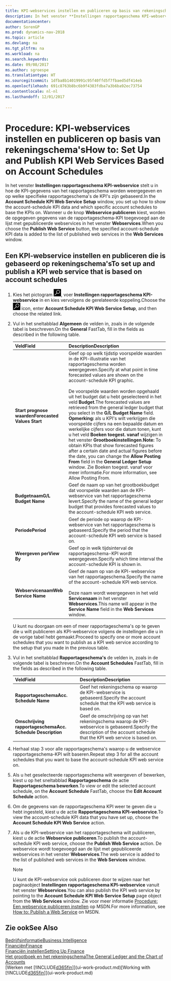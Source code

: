 ```yaml
---
title: KPI-webservices instellen en publiceren op basis van rekeningschema's
description: In het venster **Instellingen rapportageschema KPI-webservice** stelt u in hoe de KPI-gegevens van het rapportageschema worden weergegeven en op welke specifieke rapportageschema's de KPI's zijn gebaseerd.
documentationcenter: 
author: SorenGP
ms.prod: dynamics-nav-2018
ms.topic: article
ms.devlang: na
ms.tgt_pltfrm: na
ms.workload: na
ms.search.keywords: 
ms.date: 09/08/2017
ms.author: sgroespe
ms.translationtype: HT
ms.sourcegitcommit: 1dfba8b14019991c95f40ffd5f7fbaed5df414eb
ms.openlocfilehash: 691c8763b8bc6b9f4383fdba7a3b6ba92ec73754
ms.contentlocale: nl-nl
ms.lasthandoff: 12/01/2017

---
```

# <a name="how-to-set-up-and-publish-kpi-web-services-based-on-account-schedules"></a><span data-ttu-id="5ea28-103">Procedure: KPI-webservices instellen en publiceren op basis van rekeningschema's</span><span class="sxs-lookup"><span data-stu-id="5ea28-103">How to: Set Up and Publish KPI Web Services Based on Account Schedules</span></span>
<span data-ttu-id="5ea28-104">In het venster **Instellingen rapportageschema KPI-webservice** stelt u in hoe de KPI-gegevens van het rapportageschema worden weergegeven en op welke specifieke rapportageschema's de KPI's zijn gebaseerd.</span><span class="sxs-lookup"><span data-stu-id="5ea28-104">In the **Account Schedule KPI Web Service Setup** window, you set up how to show the account-schedule KPI data and which specific account schedules to base the KPIs on.</span></span> <span data-ttu-id="5ea28-105">Wanneer u de knop **Webservice publiceren** kiest, worden de opgegeven gegevens van de rapportageschema-KPI toegevoegd aan de lijst met gepubliceerde webservices in het venster **Webservices**.</span><span class="sxs-lookup"><span data-stu-id="5ea28-105">When you choose the **Publish Web Service** button, the specified account-schedule KPI data is added to the list of published web services in the **Web Services** window.</span></span>  

## <a name="to-set-up-and-publish-a-kpi-web-service-that-is-based-on-account-schedules"></a><span data-ttu-id="5ea28-106">Een KPI-webservice instellen en publiceren die is gebaseerd op rekeningschema's</span><span class="sxs-lookup"><span data-stu-id="5ea28-106">To set up and publish a KPI web service that is based on account schedules</span></span>  

1.  <span data-ttu-id="5ea28-107">Kies het pictogram ![Zoeken naar pagina of rapport](media/ui-search/search_small.png "pictogram Zoeken naar pagina of rapport"), voer **Instellingen rapportageschema KPI-webservice** in en kies vervolgens de gerelateerde koppeling.</span><span class="sxs-lookup"><span data-stu-id="5ea28-107">Choose the ![Search for Page or Report](media/ui-search/search_small.png "Search for Page or Report icon") icon, enter **Account Schedule KPI Web Service Setup**, and then choose the related link.</span></span>  
2.  <span data-ttu-id="5ea28-108">Vul in het sneltabblad **Algemeen** de velden in, zoals in de volgende tabel is beschreven.</span><span class="sxs-lookup"><span data-stu-id="5ea28-108">On the **General** FastTab, fill in the fields as described in the following table.</span></span>  

    |<span data-ttu-id="5ea28-109">Veld</span><span class="sxs-lookup"><span data-stu-id="5ea28-109">Field</span></span>|<span data-ttu-id="5ea28-110">Description</span><span class="sxs-lookup"><span data-stu-id="5ea28-110">Description</span></span>|  
    |---------------------------------|---------------------------------------|  
    |<span data-ttu-id="5ea28-111">**Start prognose waarden**</span><span class="sxs-lookup"><span data-stu-id="5ea28-111">**Forecasted Values Start**</span></span>|<span data-ttu-id="5ea28-112">Geef op op welk tijdstip voorspelde waarden in de KPI-illustratie van het rapportageschema worden weergegeven.</span><span class="sxs-lookup"><span data-stu-id="5ea28-112">Specify at what point in time forecasted values are shown on the account-schedule KPI graphic.</span></span><br /><br /> <span data-ttu-id="5ea28-113">De voorspelde waarden worden opgehaald uit het budget dat u hebt geselecteerd in het veld **Budget**.</span><span class="sxs-lookup"><span data-stu-id="5ea28-113">The forecasted values are retrieved from the general ledger budget that you select in the **G/L Budget Name** field.</span></span> <span data-ttu-id="5ea28-114">**Opmerking:** als u KPI's wilt verkrijgen die voorspelde cijfers na een bepaalde datum en werkelijke cijfers voor die datum tonen, kunt u het veld **Boeken toegest. vanaf** wijzigen in het venster **Grootboekinstellingen**.</span><span class="sxs-lookup"><span data-stu-id="5ea28-114">**Note:**  To obtain KPIs that show forecasted figures after a certain date and actual figures before the date, you can change the **Allow Posting From** field in the **General Ledger Setup** window.</span></span> <span data-ttu-id="5ea28-115">Zie Boeken toegest. vanaf voor meer informatie.</span><span class="sxs-lookup"><span data-stu-id="5ea28-115">For more information, see Allow Posting From.</span></span>|  
    |<span data-ttu-id="5ea28-116">**Budgetnaam**</span><span class="sxs-lookup"><span data-stu-id="5ea28-116">**G/L Budget Name**</span></span>|<span data-ttu-id="5ea28-117">Geef de naam op van het grootboekbudget dat voorspelde waarden aan de KPI-webservice van het rapportageschema levert.</span><span class="sxs-lookup"><span data-stu-id="5ea28-117">Specify the name of the general ledger budget that provides forecasted values to the account-schedule KPI web service.</span></span>|  
    |<span data-ttu-id="5ea28-118">**Periode**</span><span class="sxs-lookup"><span data-stu-id="5ea28-118">**Period**</span></span>|<span data-ttu-id="5ea28-119">Geef de periode op waarop de KPI-webservice van het rapportageschema is gebaseerd.</span><span class="sxs-lookup"><span data-stu-id="5ea28-119">Specify the period that the account-schedule KPI web service is based on.</span></span>|  
    |<span data-ttu-id="5ea28-120">**Weergeven per**</span><span class="sxs-lookup"><span data-stu-id="5ea28-120">**View By**</span></span>|<span data-ttu-id="5ea28-121">Geef op in welk tijdsinterval de rapportageschema-KPI wordt weergegeven.</span><span class="sxs-lookup"><span data-stu-id="5ea28-121">Specify which time interval the account-schedule KPI is shown in.</span></span>|  
    |<span data-ttu-id="5ea28-122">**Webservicenaam**</span><span class="sxs-lookup"><span data-stu-id="5ea28-122">**Web Service Name**</span></span>|<span data-ttu-id="5ea28-123">Geef de naam op van de KPI-webservice van het rapportageschema.</span><span class="sxs-lookup"><span data-stu-id="5ea28-123">Specify the name of the account-schedule KPI web service.</span></span><br /><br /> <span data-ttu-id="5ea28-124">Deze naam wordt weergegeven in het veld **Servicenaam** in het venster **Webservices**.</span><span class="sxs-lookup"><span data-stu-id="5ea28-124">This name will appear in the **Service Name** field in the **Web Services** window.</span></span>|  

    <span data-ttu-id="5ea28-125">U kunt nu doorgaan om een of meer rapportageschema's op te geven die u wilt publiceren als KPI-webservice volgens de instellingen die u in de vorige tabel hebt gemaakt.</span><span class="sxs-lookup"><span data-stu-id="5ea28-125">Proceed to specify one or more account schedules that you want to publish as a KPI web service according to the setup that you made in the previous table.</span></span>  

3.  <span data-ttu-id="5ea28-126">Vul in het sneltabblad **Rapportageschema's** de velden in, zoals in de volgende tabel is beschreven.</span><span class="sxs-lookup"><span data-stu-id="5ea28-126">On the **Account Schedules** FastTab, fill in the fields as described in the following table.</span></span>  

    |<span data-ttu-id="5ea28-127">Veld</span><span class="sxs-lookup"><span data-stu-id="5ea28-127">Field</span></span>|<span data-ttu-id="5ea28-128">Description</span><span class="sxs-lookup"><span data-stu-id="5ea28-128">Description</span></span>|  
    |---------------------------------|---------------------------------------|  
    |<span data-ttu-id="5ea28-129">**Rapportageschema**</span><span class="sxs-lookup"><span data-stu-id="5ea28-129">**Acc. Schedule Name**</span></span>|<span data-ttu-id="5ea28-130">Geef het rekeningschema op waarop de KPI-webservice is gebaseerd.</span><span class="sxs-lookup"><span data-stu-id="5ea28-130">Specify the account schedule that the KPI web service is based on.</span></span>|  
    |<span data-ttu-id="5ea28-131">**Omschrijving rapportageschema**</span><span class="sxs-lookup"><span data-stu-id="5ea28-131">**Acc. Schedule Description**</span></span>|<span data-ttu-id="5ea28-132">Geef de omschrijving op van het rekeningschema waarop de KPI-webservice is gebaseerd.</span><span class="sxs-lookup"><span data-stu-id="5ea28-132">Specify the description of the account schedule that the KPI web service is based on.</span></span>|  

4.  <span data-ttu-id="5ea28-133">Herhaal stap 3 voor alle rapportageschema's waarop u de webservice rapportageschema-KPI wilt baseren.</span><span class="sxs-lookup"><span data-stu-id="5ea28-133">Repeat step 3 for all the account schedules that you want to base the account-schedule KPI web service on.</span></span>  
5.  <span data-ttu-id="5ea28-134">Als u het geselecteerde rapportageschema wilt weergeven of bewerken, kiest u op het sneltabblad **Rapportageschema** de actie **Rapportageschema bewerken**.</span><span class="sxs-lookup"><span data-stu-id="5ea28-134">To view or edit the selected account schedule, on the **Account Schedule** FastTab, choose the **Edit Account Schedule** action.</span></span>  
6.  <span data-ttu-id="5ea28-135">Om de gegevens van de rapportageschema KPI weer te geven die u hebt ingesteld, kiest u de actie **Rapportageschema KPI-webservice**.</span><span class="sxs-lookup"><span data-stu-id="5ea28-135">To view the account-schedule KPI data that you have set up, choose the **Account Schedule KPI Web Service** action.</span></span>  
7.  <span data-ttu-id="5ea28-136">Als u de KPI-webservice van het rapportageschema wilt publiceren, kiest u de actie **Webservice publiceren**.</span><span class="sxs-lookup"><span data-stu-id="5ea28-136">To publish the account-schedule KPI web service, choose the **Publish Web Service** action.</span></span> <span data-ttu-id="5ea28-137">De webservice wordt toegevoegd aan de lijst met gepubliceerde webservices in het venster **Webservices**.</span><span class="sxs-lookup"><span data-stu-id="5ea28-137">The web service is added to the list of published web services in the **Web Services** window.</span></span>  

    > [!NOTE]  
    >  <span data-ttu-id="5ea28-138">U kunt de KPI-webservice ook publiceren door te wijzen naar het paginaobject **Instellingen rapportageschema KPI-webservice** vanuit het venster **Webservices**.</span><span class="sxs-lookup"><span data-stu-id="5ea28-138">You can also publish the KPI web service by pointing to the **Account Schedule KPI Web Service Setup** page object from the **Web Services** window.</span></span> <span data-ttu-id="5ea28-139">Zie voor meer informatie [Procedure: Een webservice publiceren instellen](https://msdn.microsoft.com/en-us/library/dd338978.aspx) op MSDN.</span><span class="sxs-lookup"><span data-stu-id="5ea28-139">For more information, see [How to: Publish a Web Service](https://msdn.microsoft.com/en-us/library/dd338978.aspx) on MSDN.</span></span>  

## <a name="see-also"></a><span data-ttu-id="5ea28-140">Zie ook</span><span class="sxs-lookup"><span data-stu-id="5ea28-140">See Also</span></span>  
[<span data-ttu-id="5ea28-141">Bedrijfsinformatie</span><span class="sxs-lookup"><span data-stu-id="5ea28-141">Business Intelligence</span></span>](bi.md)  
[<span data-ttu-id="5ea28-142">Financiën</span><span class="sxs-lookup"><span data-stu-id="5ea28-142">Finance</span></span>](finance.md)  
[<span data-ttu-id="5ea28-143">Financiën instellen</span><span class="sxs-lookup"><span data-stu-id="5ea28-143">Setting Up Finance</span></span>](finance-setup-finance.md)  
[<span data-ttu-id="5ea28-144">Het grootboek en het rekeningschema</span><span class="sxs-lookup"><span data-stu-id="5ea28-144">The General Ledger and the Chart of Accounts</span></span>](finance-general-ledger.md)  
<span data-ttu-id="5ea28-145">[Werken met [!INCLUDE[d365fin](includes/d365fin_md.md)]](ui-work-product.md)</span><span class="sxs-lookup"><span data-stu-id="5ea28-145">[Working with [!INCLUDE[d365fin](includes/d365fin_md.md)]](ui-work-product.md)</span></span>

